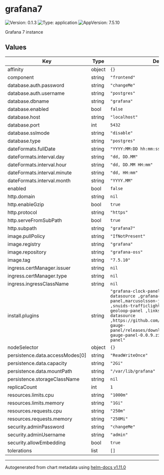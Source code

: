 # grafana7

![Version: 0.1.3](https://img.shields.io/badge/Version-0.1.3-informational?style=flat-square) ![Type: application](https://img.shields.io/badge/Type-application-informational?style=flat-square) ![AppVersion: 7.5.10](https://img.shields.io/badge/AppVersion-7.5.10-informational?style=flat-square)

Grafana 7 instance

## Values

| Key | Type | Default | Description |
|-----|------|---------|-------------|
| affinity | object | `{}` |  |
| component | string | `"frontend"` |  |
| database.auth.password | string | `"changeMe"` |  |
| database.auth.username | string | `"postgres"` |  |
| database.dbname | string | `"grafana"` |  |
| database.enabled | bool | `false` |  |
| database.host | string | `"localhost"` |  |
| database.port | int | `5432` |  |
| database.sslmode | string | `"disable"` |  |
| database.type | string | `"postgres"` |  |
| dateFormats.fullDate | string | `"YYYY:MM:DD hh:mm:ss"` |  |
| dateFormats.interval.day | string | `"dd, DD.MM"` |  |
| dateFormats.interval.hour | string | `"dd, DD.MM HH:mm"` |  |
| dateFormats.interval.minute | string | `"dd, HH:mm"` |  |
| dateFormats.interval.month | string | `"YYYY.MM"` |  |
| enabled | bool | `false` |  |
| http.domain | string | `nil` |  |
| http.enableGzip | bool | `true` |  |
| http.protocol | string | `"https"` |  |
| http.serveFromSubPath | bool | `true` |  |
| http.subpath | string | `"grafana7"` |  |
| image.pullPolicy | string | `"IfNotPresent"` |  |
| image.registry | string | `"grafana"` |  |
| image.repository | string | `"grafana-oss"` |  |
| image.tag | string | `"7.5.10"` |  |
| ingress.certManager.issuer | string | `nil` |  |
| ingress.certManager.type | string | `nil` |  |
| ingress.ingressClassName | string | `nil` |  |
| install.plugins | string | `"grafana-clock-panel,grafana-simple-json-datasource ,grafana-worldmap-panel,marcusolsson-json-datasource ,snuids-trafficlights-panel,citilogics-geoloop-panel ,linksmart-sensorthings-datasource ,https://github.com/briangann/grafana-gauge-panel/releases/download/v0.0.9/briangann-gauge-panel-0.0.9.zip;briangann-gauge-panel"` |  |
| nodeSelector | object | `{}` |  |
| persistence.data.accessModes[0] | string | `"ReadWriteOnce"` |  |
| persistence.data.capacity | string | `"2Gi"` |  |
| persistence.data.mountPath | string | `"/var/lib/grafana"` |  |
| persistence.storageClassName | string | `nil` |  |
| replicaCount | int | `1` |  |
| resources.limits.cpu | string | `"1000m"` |  |
| resources.limits.memory | string | `"1Gi"` |  |
| resources.requests.cpu | string | `"250m"` |  |
| resources.requests.memory | string | `"250Mi"` |  |
| security.adminPassword | string | `"changeMe"` |  |
| security.adminUsername | string | `"admin"` |  |
| security.allowEmbedding | bool | `true` |  |
| tolerations | list | `[]` |  |

----------------------------------------------
Autogenerated from chart metadata using [helm-docs v1.11.0](https://github.com/norwoodj/helm-docs/releases/v1.11.0)
